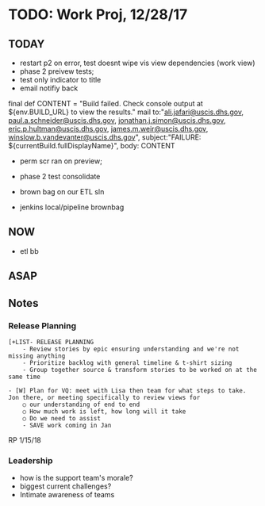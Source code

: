 # TODO: Work Proj, 12/28/17

## TODAY

- restart p2 on error, test doesnt wipe vis view dependencies (work view)
- phase 2 preivew tests; 
- test only indicator to title 
- email notifiy back

final def CONTENT = "Build failed. Check console output at ${env.BUILD_URL} to view the results."
        mail to:"ali.jafari@uscis.dhs.gov, paul.a.schneider@uscis.dhs.gov, jonathan.j.simon@uscis.dhs.gov, eric.p.hultman@uscis.dhs.gov, james.m.weir@uscis.dhs.gov, winslow.b.vandevanter@uscis.dhs.gov", subject:"FAILURE: ${currentBuild.fullDisplayName}", body: CONTENT


- perm scr ran on preview;
- phase 2 test consolidate


- brown bag on our ETL sln
    
- jenkins local/pipeline brownbag

## NOW

+ etl bb 


## ASAP
    

## Notes 

### Release Planning

    [+LIST- RELEASE PLANNING
        - Review stories by epic ensuring understanding and we're not missing anything
        - Prioritize backlog with general timeline & t-shirt sizing
        - Group together source & transform stories to be worked on at the same time

    - [W] Plan for VQ: meet with Lisa then team for what steps to take. Jon there, or meeting specifically to review views for 
        ○ our understanding of end to end
        ○ How much work is left, how long will it take
        ○ Do we need to assist
        - SAVE work coming in Jan



RP 1/15/18


### Leadership

- how is the support team's morale?
- biggest current challenges?
- Intimate awareness of teams
